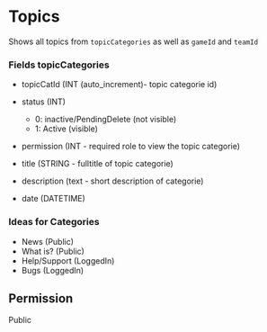 # Topics
Shows all topics from `topicCategories` as well as `gameId` and `teamId`



### Fields topicCategories

- topicCatId (INT (auto_increment)- topic categorie id)
- status (INT)
  - 0: inactive/PendingDelete (not visible)
  - 1: Active (visible)
- permission (INT - required role to view the topic categorie)

- title (STRING - fulltitle of topic categorie)
- description (text - short description of categorie)
- date (DATETIME)


### Ideas for Categories

- News (Public)
- What is? (Public)
- Help/Support (LoggedIn)
- Bugs (LoggedIn)

## Permission
Public
